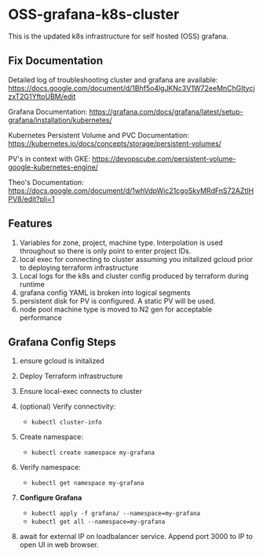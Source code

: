 # OSS-grafana-k8s-cluster

This is the updated k8s infrastructure for self hosted (OSS) grafana. 

## Fix Documentation 

Detailed log of troubleshooting cluster and grafana are available:  
https://docs.google.com/document/d/1Bhf5o4lgJKNc3V1W72eeMnChGItycjzxT2G1YftoUBM/edit

Grafana Documentation: https://grafana.com/docs/grafana/latest/setup-grafana/installation/kubernetes/

Kubernetes Persistent Volume and PVC Documentation: https://kubernetes.io/docs/concepts/storage/persistent-volumes/

PV's in context with GKE: https://devopscube.com/persistent-volume-google-kubernetes-engine/

Theo's Documentation: https://docs.google.com/document/d/1whVdpWic21cgoSkyMRdFnS72AZtlHPV8/edit?pli=1


## Features

1) Variables for zone, project, machine type. Interpolation is used throughout so there is only point to enter project IDs. 
2) local exec for connecting to cluster assuming you initalized gcloud prior to deploying terraform infrastructure 
3) Local logs for the k8s and cluster config produced by terraform during runtime
4) grafana config YAML is broken into logical segments 
5) persistent disk for PV is configured. A static PV will be used. 
6) node pool machine type is moved to N2 gen for acceptable performance 

## Grafana Config Steps

1) ensure gcloud is initalized 
2) Deploy Terraform infrastructure 
3) Ensure local-exec connects to cluster

4) (optional) Verify connectivity:
   - `kubectl cluster-info`
5) Create namespace:
   - `kubectl create namespace my-grafana`
6) Verify namespace:
   - `kubectl get namespace my-grafana`

7) **Configure Grafana**
   - `kubectl apply -f grafana/ --namespace=my-grafana`
   - `kubectl get all --namespace=my-grafana`

8) await for external IP on loadbalancer service. Append port 3000 to IP to open UI in web browser. 